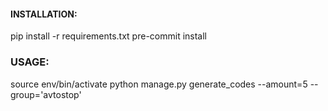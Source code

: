 #### INSTALLATION:

pip install -r requirements.txt
pre-commit install

### USAGE:

source env/bin/activate
python manage.py generate_codes --amount=5 --group='avtostop'
